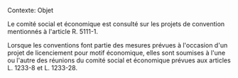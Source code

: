 Contexte: Objet

Le comité social et économique est consulté sur les projets de convention mentionnés à l'article R. 5111-1.

Lorsque les conventions font partie des mesures prévues à l'occasion d'un projet de licenciement pour motif économique, elles sont soumises à l'une ou l'autre des réunions du comité social et économique prévues aux articles L. 1233-8 et L. 1233-28.